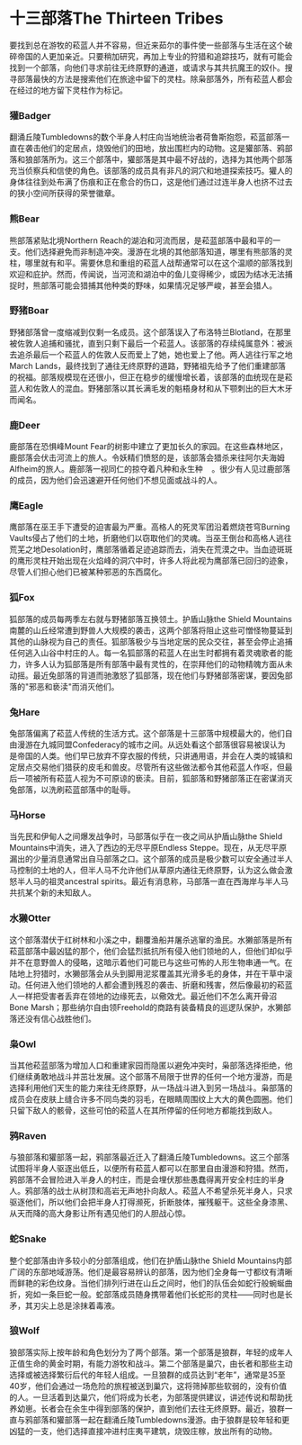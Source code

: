 # 十三部落The Thirteen Tribes

要找到总在游牧的菘蓝人并不容易，但近来茹尔的事件使一些部落与生活在这个破碎帝国的人更加亲近。只要稍加研究，再加上专业的狩猎和追踪技巧，就有可能会找到一个部落，向他们寻求前往无终原野的通道，或请求与其共抗魔王的奴仆。搜寻部落最快的方法是搜索他们在旅途中留下的灵柱。除枭部落外，所有菘蓝人都会在经过的地方留下灵柱作为标记。

### 獾Badger

翻涌丘陵Tumbledowns的数个半身人村庄向当地统治者荷鲁斯抱怨，菘蓝部落一直在袭击他们的定居点，烧毁他们的田地，放出围栏内的动物。这是獾部落、鸦部落和狼部落所为。这三个部落中，獾部落是其中最不好战的，选择为其他两个部落充当侦察兵和信使的角色。该部落的成员具有非凡的洞穴和地道探索技巧。獾人的身体往往到处布满了伤痕和正在愈合的伤口，这是他们通过过连半身人也挤不过去的狭小空间所获得的荣誉徽章。 

### 熊Bear

熊部落紧贴北境Northern
Reach的湖泊和河流而居，是菘蓝部落中最和平的一支。他们选择避免而非制造冲突。漫游在北境的其他部落知道，哪里有熊部落的灵柱，哪里就有和平。需要休息和重组的菘蓝人战帮通常可以在这个温顺的部落找到欢迎和庇护。然而，传闻说，当河流和湖泊中的鱼儿变得稀少，或因为结冰无法捕捉时，熊部落可能会猎捕其他种类的野味，如果情况足够严峻，甚至会猎人。 

### 野猪Boar

野猪部落曾一度缩减到仅剩一名成员。这个部落误入了布洛特兰Blotland，在那里被佐敦人追捕和骚扰，直到只剩下最后一个菘蓝人。该部落的存续纯属意外：被派去追杀最后一个菘蓝人的佐敦人反而爱上了她，她也爱上了他。两人逃往行军之地March
Lands，最终找到了通往无终原野的道路，野猪祖先给予了他们重建部落的祝福。部落规模现在还很小，但正在稳步的缓慢增长着，该部落的血统现在是菘蓝人和佐敦人的混血。野猪部落以其长满毛发的魁梧身材和从下颚刺出的巨大木牙而闻名。 

### 鹿Deer

鹿部落在恐惧峰Mount
Fear的树影中建立了更加长久的家园。在这些森林地区，鹿部落会伏击河流上的旅人。令妖精们愤怒的是，该部落会猎杀来往阿尔夫海姆Alfheim的旅人。鹿部落一视同仁的掠夺着凡种和永生种   
。很少有人见过鹿部落的成员，因为他们会迅速避开任何他们不想见面或战斗的人。

### 鹰Eagle

鹰部落在巫王手下遭受的迫害最为严重。高格人的死灵军团沿着燃烧苍穹Burning
Vaults侵占了他们的土地，折磨他们以窃取他们的灵魂。当巫王倒台和高格人逃往荒芜之地Desolation时，鹰部落循着足迹追踪而去，消失在荒漠之中。当血迹斑斑的鹰形灵柱开始出现在火焰峰的洞穴中时，许多人将此视为鹰部落已回归的迹象，尽管人们担心他们已被某种邪恶的东西腐化。 

### 狐Fox

狐部落的成员每两季左右就与野猪部落互换领土。护盾山脉the Shield
Mountains南麓的山丘经常遭到野兽人大规模的袭击，这两个部落将阻止这些可憎怪物蔓延到其他的山脉视为自己的责任。狐部落极少与当地定居的民众交往，甚至会停止追捕任何逃入山谷中村庄的人。每一名狐部落的菘蓝人在出生时都拥有着灵魂歌者的能力，许多人认为狐部落是所有部落中最有灵性的，在崇拜他们的动物精魄方面从未动摇。最近兔部落的背道而驰激怒了狐部落，现在他们与野猪部落密谋，要因兔部落的"邪恶和亵渎"而消灭他们。

### 兔Hare

兔部落偏离了菘蓝人传统的生活方式。这个部落是十三部落中规模最大的，他们自由漫游在九城同盟Confederacy的城市之间。从远处看这个部落很容易被误认为是帝国的人类。他们早已放弃不穿衣服的传统，只讲通用语，并会在人类的城镇和定居点交易他们猎获的皮毛和兽皮。尽管所有这些做法都令其他菘蓝人作呕，但最后一项被所有菘蓝人视为不可原谅的亵渎。目前，狐部落和野猪部落正在密谋消灭兔部落，以洗刷菘蓝部落中的耻辱。 

### 马Horse

当先民和伊甸人之间爆发战争时，马部落似乎在一夜之间从护盾山脉the Shield
Mountains中消失，进入了西边的无尽平原Endless
Steppe。现在，从无尽平原漏出的少量消息通常出自马部落之口。这个部落的成员是极少数可以安全通过半人马控制的土地的人，但半人马不允许他们从草原内通往无终原野，认为这么做会激怒半人马的祖灵ancestral
spirits。最近有消息称，马部落一直在西海岸与半人马共抗某个新的未知敌人。 

### 水獭Otter

这个部落潜伏于红树林和小溪之中，翻覆渔船并屠杀逃窜的渔民。水獭部落是所有菘蓝部落中最凶猛的那个，他们会猛烈抵抗所有侵入他们领地的人，但他们却似乎并不在意野兽人的侵略，这暗示着他们可能已与这些可怖的人形生物串通一气。在陆地上狩猎时，水獭部落会从头到脚用泥浆覆盖其光滑多毛的身体，并在干草中滚动。任何进入他们领地的人都会遭到残忍的袭击、折磨和残害，然后像最初的菘蓝人一样把受害者丢弃在领地的边缘死去，以儆效尤。最近他们不怎么离开骨沼Bone
Marsh；那些纳尔自由领Freehold的商路有装备精良的巡逻队保护，水獭部落还没有信心战胜他们。 

### 枭Owl

当其他菘蓝部落为增加人口和重建家园而隐匿以避免冲突时，枭部落选择拒绝，他们继续勇敢地战斗并茁壮发展。这个部落不局限于世界的任何一个地方漫游，而是选择利用他们天生的能力来往无终原野，从一场战斗进入到另一场战斗。枭部落的成员会在皮肤上缝合许多不同鸟类的羽毛，在眼睛周围纹上大大的黄色圆圈。他们只留下敌人的骸骨，这些可怕的菘蓝人在其所停留的任何地方都能找到敌人。

### 鸦Raven

与狼部落和獾部落一起，鸦部落最近迁入了翻涌丘陵Tumbledowns。这三个部落试图将半身人驱逐出低丘，以便所有菘蓝人都可以在那里自由漫游和狩猎。然而，鸦部落不会冒险进入半身人的村庄，而是会埋伏那些愚蠢得离开安全村庄的半身人。鸦部落的战士从树顶和高岩无声地扑向敌人。菘蓝人不希望杀死半身人，只求驱逐他们，所以他们会把半身人打得濒死，折断肢体，摧残躯干。这些全身漆黑、从天而降的高大身影让所有遇见他们的人胆战心惊。

### 蛇Snake

整个蛇部落由许多较小的分部落组成，他们在护盾山脉the Shield
Mountains内部广阔的东部地域游荡。他们是最容易辨认的部落，因为他们全身每一寸都纹有清晰而鲜艳的彩色纹身。当他们排列行进在山丘之间时，他们的队伍会如蛇行般蜿蜒曲折，宛如一条巨蛇一般。蛇部落成员随身携带着他们长蛇形的灵柱——同时也是长矛，其刃尖上总是涂抹着毒液。

### 狼Wolf

狼部落实际上按年龄和角色划分为了两个部落。第一个部落是狼群，年轻的成年人正值生命的黄金时期，有能力游牧和战斗。第二个部落是巢穴，由长者和那些主动选择或被选择繁衍后代的年轻人组成。一旦狼群的成员达到“老年”，通常是35至40岁，他们会通过一场危险的旅程被送到巢穴，这将筛掉那些软弱的，没有价值的人。一旦活着到达巢穴，他们将成为长老，为部落提供建议，讲述传说和帮助抚养幼崽。长者会在余生中得到部落的保护，直到他们去往无终原野。最近，狼群一直与鸦部落和獾部落一起在翻涌丘陵Tumbledowns漫游。由于狼群是较年轻和更凶猛的一支，他们选择直接冲进村庄夷平建筑，烧毁庄稼，放出所有的动物。
